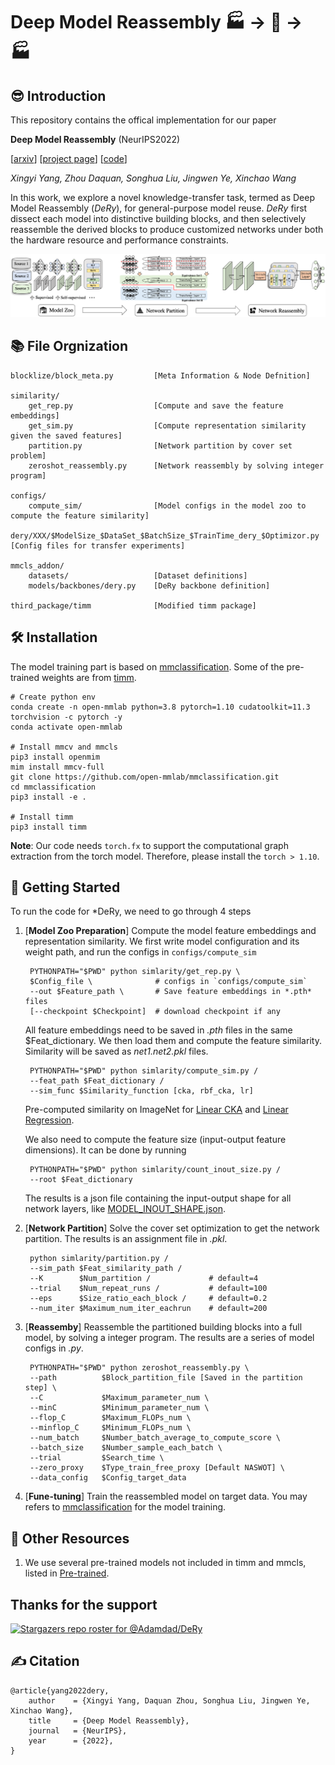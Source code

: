 # Deep Model Reassembly  🏭 -> 🧱 -> 🏭
## 😎 Introduction
This repository contains the offical implementation for our paper

**Deep Model Reassembly** (NeurIPS2022)

[[arxiv](https://arxiv.org/abs/2210.17409)] [[project page](https://adamdad.github.io/dery/)]
 [[code](https://github.com/Adamdad/DeRy)]

*Xingyi Yang, Zhou Daquan, Songhua Liu, Jingwen Ye, Xinchao Wang*

In this work, we explore a novel knowledge-transfer task, termed as Deep Model Reassembly (*DeRy*), for general-purpose model reuse. *DeRy* first dissect each model into distinctive building blocks, and then selectively reassemble the derived blocks to produce customized networks under both the hardware resource and performance constraints.

![pipeline](assets/pipeline.png)

## 📚 File Orgnization

    blocklize/block_meta.py         [Meta Information & Node Defnition]

    similarity/
        get_rep.py                  [Compute and save the feature embeddings]
        get_sim.py                  [Compute representation similarity given the saved features]
        partition.py                [Network partition by cover set problem]
        zeroshot_reassembly.py      [Network reassembly by solving integer program]

    configs/
        compute_sim/                [Model configs in the model zoo to compute the feature similarity]
        dery/XXX/$ModelSize_$DataSet_$BatchSize_$TrainTime_dery_$Optimizor.py   [Config files for transfer experiments]

    mmcls_addon/
        datasets/                   [Dataset definitions]
        models/backbones/dery.py    [DeRy backbone definition]

    third_package/timm              [Modified timm package]

    

## 🛠 Installation
The model training part is based on [mmclassification](https://github.com/open-mmlab/mmclassification). Some of the pre-trained weights are from [timm](https://github.com/rwightman/pytorch-image-models/tree/master/timm).

    # Create python env
    conda create -n open-mmlab python=3.8 pytorch=1.10 cudatoolkit=11.3 torchvision -c pytorch -y
    conda activate open-mmlab

    # Install mmcv and mmcls
    pip3 install openmim
    mim install mmcv-full
    git clone https://github.com/open-mmlab/mmclassification.git
    cd mmclassification
    pip3 install -e .

    # Install timm
    pip3 install timm

**Note**: Our code needs `torch.fx` to support the computational graph extraction from the torch model. Therefore, please install the `torch > 1.10`.

## 🚀 Getting Started
To run the code for *DeRy, we need to go through 4 steps

1. [**Model Zoo Preparation**] Compute the model feature embeddings and representation similarity. We first write model configuration and its weight path, and run the configs in `configs/compute_sim`
            
        PYTHONPATH="$PWD" python simlarity/get_rep.py \
        $Config_file \              # configs in `configs/compute_sim`
        --out $Feature_path \       # Save feature embeddings in *.pth* files
        [--checkpoint $Checkpoint]  # download checkpoint if any

    All feature embeddings need to be saved in *.pth* files in the same $Feat_dictionary. We then load them and compute the feature similarity. Similarity will be saved as *net1.net2.pkl* files.

        PYTHONPATH="$PWD" python simlarity/compute_sim.py /
        --feat_path $Feat_dictionary /
        --sim_func $Similarity_function [cka, rbf_cka, lr]

    Pre-computed similarity on ImageNet for [Linear CKA](https://drive.google.com/drive/folders/1ebSVwZyKeHdmdOdVlFZF6P9_1PzEMs-J?usp=share_link) and [Linear Regression](https://drive.google.com/drive/folders/1rKmV3iQwETKBO3yYlsXFIxrPfAc7VRRb?usp=share_link).

    We also need to compute the feature size (input-output feature dimensions). It can be done by running

        PYTHONPATH="$PWD" python simlarity/count_inout_size.py /
        --root $Feat_dictionary

    The results is a json file containing the input-output shape for all network layers, like [MODEL_INOUT_SHAPE.json](https://drive.google.com/file/d/15xDgYOu8Gs866faNHEYI0iHCJkxl-M2h/view?usp=share_link).

2. [**Network Partition**] Solve the cover set optimization to get the network partition. The results is an assignment file in *.pkl*.

        python simlarity/partition.py /
        --sim_path $Feat_similarity_path /
        --K        $Num_partition /             # default=4
        --trial    $Num_repeat_runs /           # default=100
        --eps      $Size_ratio_each_block /     # default=0.2
        --num_iter $Maximum_num_iter_eachrun    # default=200

3. [**Reassemby**] Reassemble the partitioned building blocks into a full model, by solving a integer program. The results are a series of model configs in *.py*.

        PYTHONPATH="$PWD" python zeroshot_reassembly.py \
        --path          $Block_partition_file [Saved in the partition step] \
        --C             $Maximum_parameter_num \
        --minC          $Minimum_parameter_num \
        --flop_C        $Maximum_FLOPs_num \
        --minflop_C     $Minimum_FLOPs_num \
        --num_batch     $Number_batch_average_to_compute_score \
        --batch_size    $Number_sample_each_batch \
        --trial         $Search_time \
        --zero_proxy    $Type_train_free_proxy [Default NASWOT] \
        --data_config   $Config_target_data

4. [**Fune-tuning**] Train the reassembled model on target data. You may refers to [mmclassification](https://github.com/open-mmlab/mmclassification) for the model training.

 
## 🚛 Other Resources
1. We use several pre-trained models not included in timm and mmcls, listed in [Pre-trained](assets/pre-trained.md).

## Thanks for the support
[![Stargazers repo roster for @Adamdad/DeRy](https://reporoster.com/stars/Adamdad/DeRy)](https://github.com/Adamdad/DeRy/stargazers)

## ✍ Citation

    @article{yang2022dery,
        author    = {Xingyi Yang, Daquan Zhou, Songhua Liu, Jingwen Ye, Xinchao Wang},
        title     = {Deep Model Reassembly},
        journal   = {NeurIPS},
        year      = {2022},
    }


